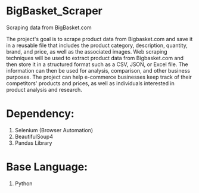 # BigBasket_Scraper
Scraping data from BigBasket.com

The project's goal is to scrape product data from Bigbasket.com and save it in a reusable file that includes the product category, description, quantity, brand, and price, as well as the associated images. Web scraping techniques will be used to extract product data from Bigbasket.com and then store it in a structured format such as a CSV, JSON, or Excel file. The information can then be used for analysis, comparison, and other business purposes. The project can help e-commerce businesses keep track of their competitors' products and prices, as well as individuals interested in product analysis and research.

# Dependency:
1. Selenium (Browser Automation)
2. BeautifulSoup4
3. Pandas Library

# Base Language:
1. Python
